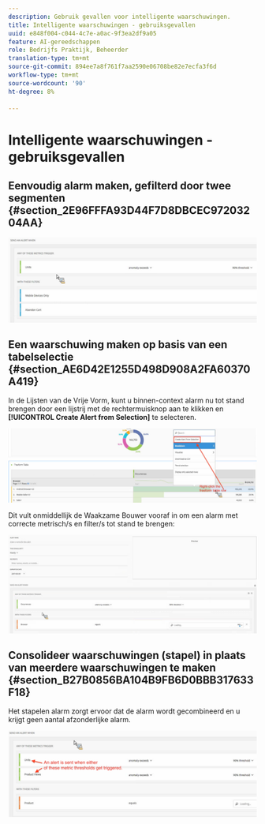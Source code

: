 ```yaml
---
description: Gebruik gevallen voor intelligente waarschuwingen.
title: Intelligente waarschuwingen - gebruiksgevallen
uuid: e848f004-c044-4c7e-a0ac-9f3ea2df9a05
feature: AI-gereedschappen
role: Bedrijfs Praktijk, Beheerder
translation-type: tm+mt
source-git-commit: 894ee7a8f761f7aa2590e06708be82e7ecfa3f6d
workflow-type: tm+mt
source-wordcount: '90'
ht-degree: 8%

---
```



# Intelligente waarschuwingen - gebruiksgevallen

## Eenvoudig alarm maken, gefilterd door twee segmenten {#section_2E96FFFA93D44F7D8DBCEC97203204AA}

<!-- 

Update screenshots for better readability.

 -->

![](assets/alerts_example1.png)

## Een waarschuwing maken op basis van een tabelselectie {#section_AE6D42E1255D498D908A2FA60370A419}

In de Lijsten van de Vrije Vorm, kunt u binnen-context alarm nu tot stand brengen door een lijstrij met de rechtermuisknop aan te klikken en **[!UICONTROL Create Alert from Selection]** te selecteren.

![](assets/alert_selection.png)

Dit vult onmiddellijk de Waakzame Bouwer vooraf in om een alarm met correcte metrisch/s en filter/s tot stand te brengen:

![](assets/prepopulated_alert.png)

## Consolideer waarschuwingen (stapel) in plaats van meerdere waarschuwingen te maken {#section_B27B0856BA104B9FB6D0BBB317633F18}

Het stapelen alarm zorgt ervoor dat de alarm wordt gecombineerd en u krijgt geen aantal afzonderlijke alarm.

![](assets/alerts_example2.png)

